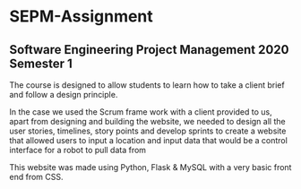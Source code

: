# SEPM-Assignment
## Software Engineering Project Management 2020 Semester 1

The course is designed to allow students to learn how to take a client brief and follow a design principle.

In the case we used the Scrum frame work with a client provided to us, apart from designing and building the website, we needed to design all the user stories, timelines, story points and develop sprints to create a website that allowed users to input a location and input data that would be a control interface for a robot to pull data from

This website was made using Python, Flask & MySQL with a very basic front end from CSS.

